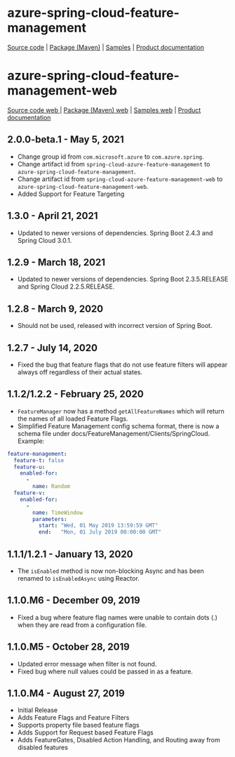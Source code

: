 # azure-spring-cloud-feature-management

[Source code][source_code] | [Package (Maven)][package] | [Samples][samples] | [Product documentation][docs]

# azure-spring-cloud-feature-management-web

[Source code web ][source_code_web] | [Package (Maven) web][package_web] | [Samples web][samples_web] | [Product documentation][docs]

## 2.0.0-beta.1 - May 5, 2021

* Change group id from `com.microsoft.azure` to `com.azure.spring`.
* Change artifact id from `spring-cloud-azure-feature-management` to `azure-spring-cloud-feature-management`.
* Change artifact id from `spring-cloud-azure-feature-management-web` to `azure-spring-cloud-feature-management-web`.
* Added Support for Feature Targeting

## 1.3.0 - April 21, 2021

* Updated to newer versions of dependencies. Spring Boot 2.4.3 and Spring Cloud 3.0.1.

## 1.2.9 - March 18, 2021

* Updated to newer versions of dependencies. Spring Boot 2.3.5.RELEASE and Spring Cloud 2.2.5.RELEASE.

## 1.2.8 - March 9, 2020

* Should not be used, released with incorrect version of Spring Boot.

## 1.2.7 - July 14, 2020

* Fixed the bug that feature flags that do not use feature filters will appear always off regardless of their actual states.

## 1.1.2/1.2.2 - February 25, 2020

* `FeatureManager` now has a method `getAllFeatureNames` which will return the names of all loaded Feature Flags.
* Simplified Feature Management config schema format, there is now a schema file under docs/FeatureManagement/Clients/SpringCloud. Example:

```yaml
feature-management:
  feature-t: false
  feature-u:
    enabled-for:
      -
        name: Random
  feature-v:
    enabled-for:
      -
        name: TimeWindow
        parameters:
          start: "Wed, 01 May 2019 13:59:59 GMT"
          end:   "Mon, 01 July 2019 00:00:00 GMT"
```

## 1.1.1/1.2.1 - January 13, 2020

* The `isEnabled` method is now non-blocking Async and has been renamed to `isEnabledAsync` using Reactor.

## 1.1.0.M6 - December 09, 2019

* Fixed a bug where feature flag names were unable to contain dots (.) when they are read from a configuration file.

## 1.1.0.M5 - October 28, 2019

* Updated error message when filter is not found.
* Fixed bug where null values could be passed in as a feature.

## 1.1.0.M4 - August 27, 2019

* Initial Release
* Adds Feature Flags and Feature Filters
* Supports property file based feature flags
* Adds Support for Request based Feature Flags
* Adds FeatureGates, Disabled Action Handling, and Routing away from disabled features

<!-- LINKS -->
[docs]: https://github.com/Azure/azure-sdk-for-java/tree/master/sdk/appconfiguration/azure-spring-cloud-feature-management
[package]: https://mvnrepository.com/artifact/com.azure.spring/azure-spring-cloud-feature-management
[samples]: https://github.com/Azure/azure-sdk-for-java/tree/master/sdk/spring/azure-spring-boot-samples/feature-management-sample
[source_code]: https://github.com/Azure/azure-sdk-for-java/tree/master/sdk/appconfiguration/azure-spring-cloud-feature-management

[package_web]: https://mvnrepository.com/artifact/com.azure.spring/azure-spring-cloud-feature-management-web
[samples_web]: https://github.com/Azure/azure-sdk-for-java/tree/master/sdk/spring/azure-spring-boot-samples/feature-management-web-sample
[source_code_web]: https://github.com/Azure/azure-sdk-for-java/tree/master/sdk/appconfiguration/azure-spring-cloud-feature-management-web
